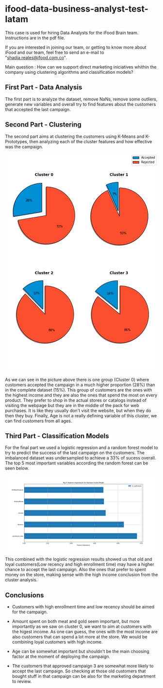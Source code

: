 # ifood-data-business-analyst-test-latam

This case is used for hiring Data Analysts for the iFood Brain team. Instructions are in the pdf file.

If you are interested in joining our team, or getting to know more about iFood and our team, feel free to send an e-mail to "shadia.reales@ifood.com.co".

Main question : How can we support direct marketing iniciatives whithin the company using clustering algorithms and classification models?

## First Part - Data Analysis

The first part is to analyze the dataset, remove NaNs, remove some outliers, generate new variables and overall try to find features about the customers that accepted the last campaign.


## Second Part - Clustering

The second part aims at clustering the customers using K-Means and K-Prototypes, then analyzing each of the cluster features and how effective was the campaign.

![Cluster_0_pie](figures/cluster_piecharts.png)

As we can see in the picture above there is one group (Cluster 0) where customers accepted the campaign in a much higher proportion (28%) than in the complete dataset (15%). This group of customers are the ones with the highest income and they are also the ones that spend the most on every product. They prefer to shop in the actual stores or catalogs instead of visiting the webpage but they are in the middle of the pack for web purchases. It is like they usually don't visit the website, but when they do then they buy. Finally, Age is not a really defining variable of this cluster, we can find customers from all ages.

## Third Part - Classification Models

For the final part we used a logistic regression and a random forest model to try to predict the success of the last campaign on the customers. The imbalanced dataset was undersampled to achieve a 33% of sucess overall. The top 5 most important variables according the random forest can be seen below.

![Top 5 features RF](figures/top5_features_rf.png)

This combined with the logistic regression results showed us that old and loyal customers(Low recency and high enrollment time) may have a higher chance to accept the last campaign. Also the ones that prefer to spent money on the store, making sense with the high income conclusion from the cluster analysis.

## Conclusions

- Customers with high enrollment time and low recency should be aimed for the campaign. 

- Amount spent on both meat and gold seem important, but more importantly as we saw on cluster 0, we want to aim at customers with the higest income. As one can guess, the ones with the most income are also customers that can spend a lot more at the store. We would be combining loyal customers with high income.

- Age can be somewhat important but shouldn't be the main choosing factor at the moment of deploying the campaign.

- The customers that approved campaign 3 are somewhat more likely to accept the last campaign. So checking at those old customers that bought stuff in that campaign can be also for the marketing department to review.